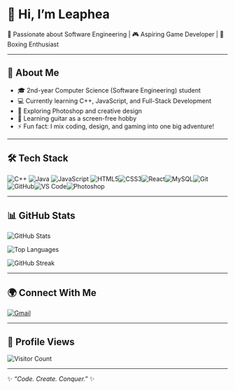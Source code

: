 # 👋 Hi, I’m Leaphea  

🌱 Passionate about Software Engineering | 🎮 Aspiring Game Developer | 🥊 Boxing Enthusiast  

---

## 🚀 About Me  
- 🎓 2nd-year Computer Science (Software Engineering) student  
- 💻 Currently learning C++, JavaScript, and Full-Stack Development  
- 🎨 Exploring Photoshop and creative design  
- 🎸 Learning guitar as a screen-free hobby  
- ⚡ Fun fact: I mix coding, design, and gaming into one big adventure!

---

## 🛠️ Tech Stack  
![C++](https://img.shields.io/badge/C++-00599C?style=for-the-badge&logo=cplusplus&logoColor=white) ![Java](https://img.shields.io/badge/Java-ED8B00?style=for-the-badge&logo=java&logoColor=white)
![JavaScript](https://img.shields.io/badge/JavaScript-F7DF1E?style=for-the-badge&logo=javascript&logoColor=black) ![HTML5](https://img.shields.io/badge/HTML5-E34F26?style=for-the-badge&logo=html5&logoColor=white)![CSS3](https://img.shields.io/badge/CSS3-1572B6?style=for-the-badge&logo=css3&logoColor=white)![React](https://img.shields.io/badge/React-20232A?style=for-the-badge&logo=react&logoColor=61DAFB)![MySQL](https://img.shields.io/badge/MySQL-4479A1?style=for-the-badge&logo=mysql&logoColor=white)![Git](https://img.shields.io/badge/Git-F05032?style=for-the-badge&logo=git&logoColor=white)![GitHub](https://img.shields.io/badge/GitHub-181717?style=for-the-badge&logo=github&logoColor=white)![VS Code](https://img.shields.io/badge/VSCode-007ACC?style=for-the-badge&logo=visualstudiocode&logoColor=white)![Photoshop](https://img.shields.io/badge/Photoshop-31A8FF?style=for-the-badge&logo=adobephotoshop&logoColor=white)  


---

## 📊 GitHub Stats  
![GitHub Stats](https://github-readme-stats.vercel.app/api?username=Zorng&show_icons=true&theme=tokyonight)  

![Top Languages](https://github-readme-stats.vercel.app/api/top-langs/?username=Zorng&layout=compact&theme=tokyonight)  

![GitHub Streak](https://github-readme-streak-stats.herokuapp.com/?user=Zorng&theme=tokyonight)  

---

## 🌍 Connect With Me  
[![Gmail](https://img.shields.io/badge/Gmail-D14836?style=for-the-badge&logo=gmail&logoColor=white)](mailto:Zorngphon@email.com)  

---

## 👀 Profile Views  
![Visitor Count](https://komarev.com/ghpvc/?username=Zorng&color=blue&style=flat-square)  

---

✨ *“Code. Create. Conquer.”* ✨
